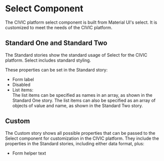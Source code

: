 # Select Component

The CIVIC platform select component is built from Material UI's select. It is customized to meet the needs of the CIVIC platform.

## Standard One and Standard Two

The Standard stories show the standard usage of Select for the CIVIC platform. Select includes standard styling.

These properties can be set in the Standard story:

- Form label
- Disabled
- List items:  
  The list items can be specified as names in an array, as shown in the Standard One story. The list items can also be specified as an array of objects of value and name, as shown in the Standard Two story.

## Custom

The Custom story shows all possible properties that can be passed to the Select component for customization in the CIVIC platform. They include the properties in the Standard stories, including either data format, plus:

- Form helper text
